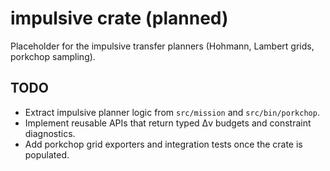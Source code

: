 # impulsive crate (planned)

Placeholder for the impulsive transfer planners (Hohmann, Lambert grids, porkchop sampling).

## TODO
- Extract impulsive planner logic from `src/mission` and `src/bin/porkchop`.
- Implement reusable APIs that return typed Δv budgets and constraint diagnostics.
- Add porkchop grid exporters and integration tests once the crate is populated.
